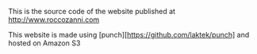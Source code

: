 This is the source code of the website published at http://www.roccozanni.com

This website is made using [punch][https://github.com/laktek/punch] and hosted on Amazon S3
